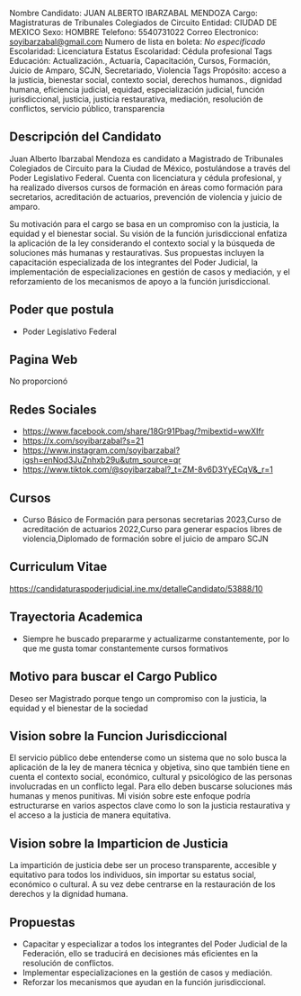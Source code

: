 Nombre Candidato: JUAN ALBERTO IBARZABAL MENDOZA
Cargo: Magistraturas de Tribunales Colegiados de Circuito
Entidad: CIUDAD DE MEXICO
Sexo: HOMBRE
Telefono: 5540731022
Correo Electronico: soyibarzabal@gmail.com
Numero de lista en boleta: *No especificado*
Escolaridad: Licenciatura
Estatus Escolaridad: Cédula profesional
Tags Educación: Actualización., Actuaría, Capacitación, Cursos, Formación, Juicio de Amparo, SCJN, Secretariado, Violencia
Tags Propósito: acceso a la justicia, bienestar social, contexto social, derechos humanos., dignidad humana, eficiencia judicial, equidad, especialización judicial, función jurisdiccional, justicia, justicia restaurativa, mediación, resolución de conflictos, servicio público, transparencia


## Descripción del Candidato 

Juan Alberto Ibarzabal Mendoza es candidato a Magistrado de Tribunales Colegiados de Circuito para la Ciudad de México, postulándose a través del Poder Legislativo Federal. Cuenta con licenciatura y cédula profesional, y ha realizado diversos cursos de formación en áreas como formación para secretarios, acreditación de actuarios, prevención de violencia y juicio de amparo.

Su motivación para el cargo se basa en un compromiso con la justicia, la equidad y el bienestar social. Su visión de la función jurisdiccional enfatiza la aplicación de la ley considerando el contexto social y la búsqueda de soluciones más humanas y restaurativas. Sus propuestas incluyen la capacitación especializada de los integrantes del Poder Judicial, la implementación de especializaciones en gestión de casos y mediación, y el reforzamiento de los mecanismos de apoyo a la función jurisdiccional.


## Poder que postula

- Poder Legislativo Federal


## Pagina Web

No proporcionó


## Redes Sociales

- https://www.facebook.com/share/18Gr91Pbag/?mibextid=wwXIfr
- https://x.com/soyibarzabal?s=21
- https://www.instagram.com/soyibarzabal?igsh=enNod3JuZnhxb29u&utm_source=qr
- https://www.tiktok.com/@soyibarzabal?_t=ZM-8v6D3YyECqV&_r=1


## Cursos

- Curso Básico de Formación para personas secretarias 2023,Curso de acreditación de actuarios 2022,Curso para generar espacios libres de violencia,Diplomado de formación sobre el juicio de amparo   SCJN


## Curriculum Vitae

https://candidaturaspoderjudicial.ine.mx/detalleCandidato/53888/10


## Trayectoria Academica

- Siempre he buscado prepararme y actualizarme constantemente, por lo que me gusta tomar constantemente cursos formativos


## Motivo para buscar el Cargo Publico

Deseo ser Magistrado porque tengo un compromiso con la justicia, la equidad y el bienestar de la sociedad


## Vision sobre la Funcion Jurisdiccional

El servicio público debe entenderse como un sistema que no solo busca la aplicación de la ley de manera técnica y objetiva, sino que también tiene en cuenta el contexto social, económico, cultural y psicológico de las personas involucradas en un conflicto legal. Para ello deben buscarse soluciones más humanas y menos punitivas. Mi visión sobre este enfoque podría estructurarse en varios aspectos clave como lo son la justicia restaurativa y el acceso a la justicia de manera equitativa.


## Vision sobre la Imparticion de Justicia

La impartición de justicia debe ser un proceso transparente, accesible y equitativo para todos los individuos, sin importar su estatus social, económico o cultural. A su vez debe centrarse en la restauración de los derechos y la dignidad humana.


## Propuestas

- Capacitar y especializar a todos los integrantes del Poder Judicial de la Federación, ello se traducirá en decisiones más eficientes en la resolución de conflictos.
- Implementar especializaciones en la gestión de casos y mediación.
- Reforzar los mecanismos que ayudan en la función jurisdiccional.

